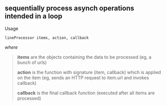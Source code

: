 sequentially process asynch operations intended in a loop
---

Usage

    lineProcessor items, action, callback

*where*

> **items** are the objects containing the data to be processed (eg, a bunch of urls)
> 
> **action** is the function with signature (item, callback) which is applied on the item (eg, sends an HTTP request to item.url and invokes callback)
> 
> **callback** is the final callback function (executed after all items are processed)
> 

